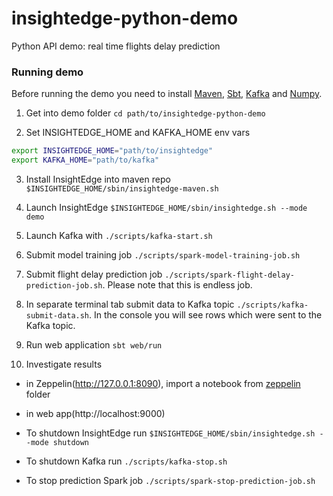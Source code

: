 # insightedge-python-demo

Python API demo: real time flights delay prediction

### Running demo
Before running the demo you need to install [Maven](http://www.scala-sbt.org/), [Sbt](http://www.scala-sbt.org/), [Kafka](http://kafka.apache.org/) and [Numpy](http://www.numpy.org/).

1. Get into demo folder `cd path/to/insightedge-python-demo`

2. Set INSIGHTEDGE_HOME and KAFKA_HOME env vars
```bash
export INSIGHTEDGE_HOME="path/to/insightedge"
export KAFKA_HOME="path/to/kafka"
```
3. Install InsightEdge into maven repo `$INSIGHTEDGE_HOME/sbin/insightedge-maven.sh`

4. Launch InsightEdge `$INSIGHTEDGE_HOME/sbin/insightedge.sh --mode demo`

5. Launch Kafka with `./scripts/kafka-start.sh`

6. Submit model training job `./scripts/spark-model-training-job.sh`

7. Submit flight delay prediction job `./scripts/spark-flight-delay-prediction-job.sh`. Please note that this is endless job.

8. In separate terminal tab submit data to Kafka topic `./scripts/kafka-submit-data.sh`. In the console you will see rows which were sent to the Kafka topic.

9. Run web application `sbt web/run`

10. Investigate results
   - in Zeppelin(http://127.0.0.1:8090), import a notebook from [zeppelin](https://github.com/InsightEdge/insightedge-python-demo/tree/master/zeppelin) folder 
   - in web app(http://localhost:9000)

- To shutdown InsightEdge run `$INSIGHTEDGE_HOME/sbin/insightedge.sh --mode shutdown`
- To shutdown Kafka run `./scripts/kafka-stop.sh`
- To stop prediction Spark job `./scripts/spark-stop-prediction-job.sh`